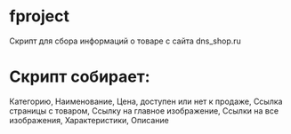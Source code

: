 # fproject



Скрипт для сбора информаций о товаре с сайта dns_shop.ru

# Скрипт собирает:
Категорию,
Наименование,
Цена,
доступен или нет к продаже,
Ссылка страницы с товаром,
Ссылку на главное изображение,
Ссылки на все изображения,
Характеристики,
Описание
